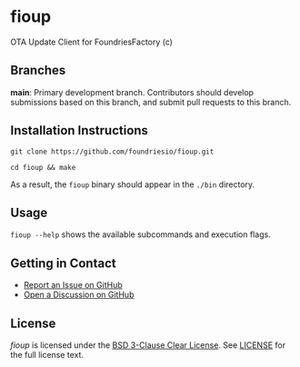 # fioup
OTA Update Client for FoundriesFactory (c)

## Branches

**main**: Primary development branch. Contributors should develop submissions based on this branch, and submit pull requests to this branch.

## Installation Instructions

```commandline
git clone https://github.com/foundriesio/fioup.git
```
```commandline
cd fioup && make
```
As a result, the `fioup` binary should appear in the `./bin` directory.

## Usage

`fioup --help` shows the available subcommands and execution flags.

## Getting in Contact

* [Report an Issue on GitHub](../../issues)
* [Open a Discussion on GitHub](../../discussions)

## License

*fioup* is licensed under the [BSD 3-Clause Clear License](https://spdx.org/licenses/BSD-3-Clause-Clear.html). See [LICENSE](LICENSE) for the full license text.
